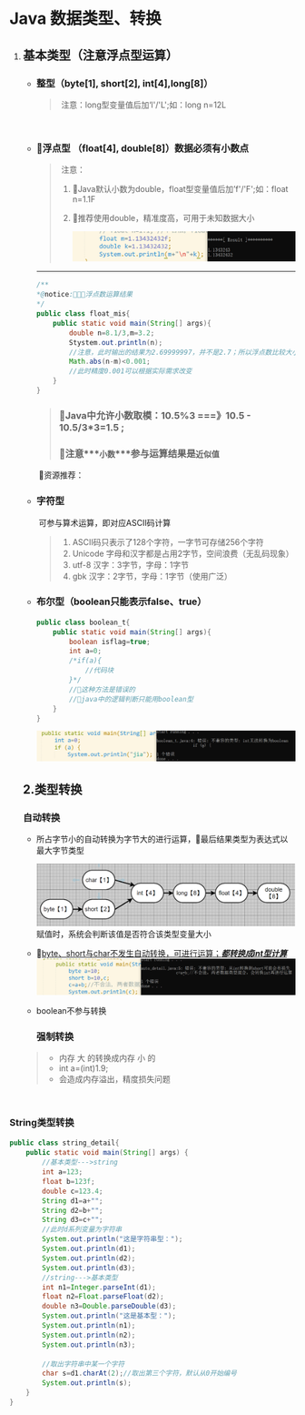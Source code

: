 # Java 数据类型、转换

1. ## 基本类型（注意浮点型运算）

   - ### 整型（byte[1], short[2], int[4],long[8]）

     > ​	注意：long型变量值后加‘l'/'L';如：long n=12L 

     ​	

   - ### 🚩浮点型 （float[4], double[8]）数据必须有小数点

     > ​	注意：
     >
     > 1. 🎈Java默认小数为double，float型变量值后加’f'/'F';如：float n=1.1F
     >
     > 2. 🎈推荐使用double，精准度高，可用于未知数据大小
     >
     >    <img src="Typora_img/3.Java数据类型.asset/202207091000782.png" alt="image-20220709100040717"  />

     ------

     ```JAVA
     /**
     *@notice:🚩🚩🚩浮点数运算结果
     */
     public class float_mis{
         public static void main(String[] args){
             double n=8.1/3,m=3.2;
             Stystem.out.println(n);
             //注意，此时输出的结果为2.69999997，并不是2.7；所以浮点数比较大小时应该用下面方法
             Math.abs(n-m)<0.001;
             //此时精度0.001可以根据实际需求改变
         }
     }
     ```

     > ### 🚩Java中允许小数取模：10.5%3 ===》10.5 - 10.5/3*3=1.5 ;   
     >
     > ### 🚩注意***`小数`***参与运算结果是`近似值` 

     ​		📃资源推荐：

     [Java8 API]: https://www.matools.com/api/java8

     

   - ### 字符型
   
     ​		可参与算术运算，即对应ASCII码计算
   
     > 1. ASCII码只表示了128个字符，一字节可存储256个字符
     > 2. Unicode 字母和汉字都是占用2字节，空间浪费（无乱码现象）
     > 3. utf-8 汉字：3字节，字母：1字节
     > 4. gbk 汉字：2字节，字母：1字节（使用广泛）	

     
   
   - ### 布尔型（boolean只能表示false、true）
   
     ```java
     public class boolean_t{
         public static void main(String[] args){
             boolean isflag=true;
             int a=0;
             /*if(a){
                 //代码块
             }*/
             //🎈这种方法是错误的
             //🎈java中的逻辑判断只能用boolean型
         }
     }
     ```

     ![image-20220709112307665](Typora_img/3.Java数据类型.asset/202207091123717.png)

     

     

   ## 2.类型转换

   ### 		 自动转换

   - 所占字节小的自动转换为字节大的进行运算，🎈最后结果类型为表达式以最大字节类型

     ![image-20220709143312032](Typora_img/3.Java数据类型.asset/202207091433120.png)赋值时，系统会判断该值是否符合该类型变量大小

   - 🎈<u>byte、short与char不发生自动转换，可进行运算；***都转换成int型计算***</u>	![image-20220709144831692](Typora_img/3.Java数据类型.asset/202207091448758.png)

   - boolean不参与转换

     
   
     ### 	强制转换
   
   > - 内存 大 的转换成内存 小 的
   > - int  a=(int)1.9; 
   > - 会造成内存溢出，精度损失问题

​					

### 						 String类型转换

```java
public class string_detail{
	public static void main(String[] args) {
		//基本类型--->string
		int a=123;
		float b=123f;
		double c=123.4;
		String d1=a+"";
		String d2=b+"";
		String d3=c+"";
        //此时d系列变量为字符串
		System.out.println("这是字符串型：");
		System.out.println(d1);
		System.out.println(d2);
		System.out.println(d3);
		//string--->基本类型
		int n1=Integer.parseInt(d1);
		float n2=Float.parseFloat(d2);
		double n3=Double.parseDouble(d3);
		System.out.println("这是基本型：");
		System.out.println(n1);
		System.out.println(n2);
		System.out.println(n3);

		//取出字符串中某一个字符
		char s=d1.charAt(2);//取出第三个字符，默认从0开始编号
		System.out.println(s);
	}
}
```

